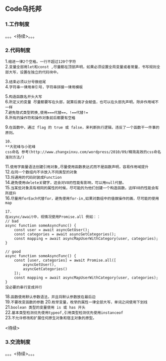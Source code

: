 
## Code乌托邦

### 1.工作制度
。。。<待续>。。。

### 2.代码制度  
1.`缩进一律2个空格。一行不超过120个字符`  
2.`变量全部用let和const ,尽量都在顶部声明，如果必须设置全局变量或者常量，书写规则全部大写，设置在独立的代码块中。`    

3.`结束必须以分号做结尾`  
4.`字符串一律用单引号，字符串拼接一律用模板`  

5.`构造函数名开头大写`  
6.`所定义的变量 尽量都要写在头部，就算后面才会赋值，也可以在头部先声明，除非作用域不一样`  
7.`避免隐式类型转换,使用===代替==，!==代替!=`  
8.`所有的操作符和操作对象前后都要有空格`  


9.`在函数中，通过 flag 的 true 或 false，来判断执行逻辑，违反了一个函数干一件事的原则。`

```
10.
**大驼峰与小驼峰  
css命名 参考(http://www.zhangxinxu.com/wordpress/2010/09/精简高效的css命名准则方法/)
```
11.`使用字面量语法创建引用对象,尽量使用函数表达式而不是函数声明，容易作用域提升
`  
12.`在同一个数组内不许放入不同类型的对象`  
13.`将通用的代码封装成Function`  
14.`避免使用delete关键字，这会对V8的性能有影响，可以用null代替。`  
15.`当某些对象具有相同的属性的时候，尽可能的为他们创建一个构造函数，这样V8的性能会有所提升`  
16.`尽量用forEach代替for，避免使用for-in,如果对数组中的值做操作的画，尽可能的使用map`  

```
17.
在async/await中，视情况使用Promise.all 例如：：
// bad
async function someAsyncFunc() {
    const user = await asyncGetUser();
    const categories = await asyncGetCategories();
    const mapping = await asyncMapUserWithCategory(user, categories);
}
 
// good
async function someAsyncFunc() {
    const [user, categories] = await Promise.all([
        asyncGetUser(),
        asyncGetCategories()
    ]);
    const mapping = await asyncMapUserWithCategory(user, categories);
}
没必要的串行变成并行
```
18.`函数使用默认参数语法，并且将默认参数放在最后边`  
19.`不要改变函数的参数`
20.`枚举变量，枚举的属性一律全部大写，单词之间使用下划线`  
21.`boolean 类型的变量使用 is 或 has 开头`  
22.`基本类型检测优先使用typeof,引用类型检测优先使用instanceof`  
23.`不允许修改和扩展任何原生对象和宿主对象的原型。`

<待续>


### 3.交流制度  
。。。<待续>。。。